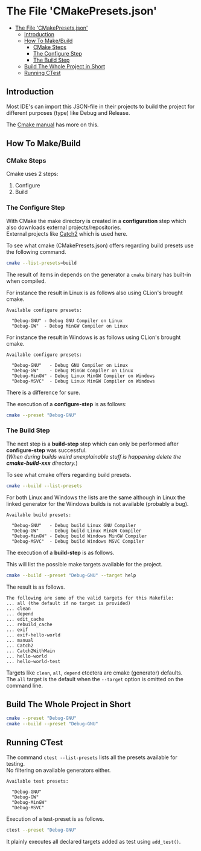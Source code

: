 # The File 'CMakePresets.json'

<!-- TOC -->
* [The File 'CMakePresets.json'](#the-file--cmakepresetsjson)
  * [Introduction](#introduction)
  * [How To Make/Build](#how-to-makebuild)
    * [CMake Steps](#cmake-steps)
    * [The Configure Step](#the-configure-step)
    * [The Build Step](#the-build-step)
  * [Build The Whole Project in Short](#build-the-whole-project-in-short)
  * [Running CTest](#running-ctest)
<!-- TOC -->

## Introduction

Most IDE's can import this JSON-file in their projects to build the project for different purposes (type) like Debug and Release.

The [Cmake manual](https://cmake.org/cmake/help/latest/manual/cmake-presets.7.html) has more on this.

## How To Make/Build

### CMake Steps

Cmake uses 2 steps:
1) Configure
2) Build

### The Configure Step

With CMake the make directory is created in a **configuration** step which also 
downloads external projects/repositories.
<br>External projects like [Catch2](https://github.com/catchorg/Catch2.git) which is used here.

To see what cmake (CMakePresets.json) offers regarding build presets use the following command.

```bash
cmake --list-presets=build
```  

The result of items in depends on the generator a `cmake` binary has built-in when compiled.

For instance the result in Linux is as follows also using CLion's brought cmake.

```text
Available configure presets:

  "Debug-GNU" - Debug GNU Compiler on Linux
  "Debug-GW"  - Debug MinGW Compiler on Linux
```

For instance the result in Windows is as follows using CLion's brought cmake.

```text
Available configure presets:

  "Debug-GNU"   - Debug GNU Compiler on Linux
  "Debug-GW"    - Debug MinGW Compiler on Linux
  "Debug-MinGW" - Debug Linux MinGW Compiler on Windows
  "Debug-MSVC"  - Debug Linux MinGW Compiler on Windows
```

There is a difference for sure.

The execution of a **configure-step** is as follows:

```bash
cmake --preset "Debug-GNU"
```


### The Build Step

The next step is a **build-step** step which can only be performed after **configure-step** was successful.
<br>(_When during builds weird unexplainable stuff is happening delete the **cmake-build-xxx** directory._)

To see what cmake offers regarding build presets.

```bash
cmake --build --list-presets
```

For both Linux and Windows the lists are the same although in Linux the 
linked generator for the Windows builds is not available (probably a bug).

```text
Available build presets:

  "Debug-GNU"   - Debug build Linux GNU Compiler
  "Debug-GW"    - Debug build Linux MinGW Compiler
  "Debug-MinGW" - Debug build Windows MinGW Compiler
  "Debug-MSVC"  - Debug build Windows MSVC Compiler
```

The execution of a **build-step** is as follows.

This will list the possible make targets available for the project.

```bash
cmake --build --preset "Debug-GNU" --target help
```
The result is as follows.

```text
The following are some of the valid targets for this Makefile:
... all (the default if no target is provided)
... clean
... depend
... edit_cache
... rebuild_cache
... exif
... exif-hello-world
... manual
... Catch2
... Catch2WithMain
... hello-world
... hello-world-test
```

Targets like `clean`, `all`,  `depend` etcetera are cmake (generator) defaults.
<br>The `all` target is the default when the `--target` option is omitted on the command line. 


## Build The Whole Project in Short

```bash
cmake --preset "Debug-GNU"
cmake --build --preset "Debug-GNU"
```

## Running CTest

The command `ctest --list-presets` lists all the presets available for testing.
<br>No filtering on available generators either.  

```text
Available test presets:

  "Debug-GNU"
  "Debug-GW"
  "Debug-MinGW"
  "Debug-MSVC"
```

Execution of a test-preset is as follows.

```bash
ctest --preset "Debug-GNU" 
```
It plainly executes all declared targets added as test using `add_test()`.
